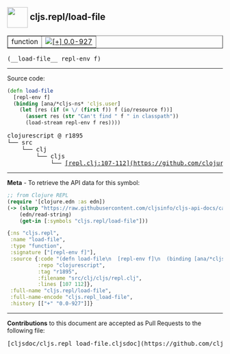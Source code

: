 ## <img width="48px" valign="middle" src="http://i.imgur.com/Hi20huC.png"> cljs.repl/load-file

 <table border="1">
<tr>

<td>function</td>
<td><a href="https://github.com/cljsinfo/cljs-api-docs/tree/0.0-927"><img valign="middle" alt="[+] 0.0-927" src="https://img.shields.io/badge/+-0.0--927-lightgrey.svg"></a> </td>
</tr>
</table>

 <samp>
(__load-file__ repl-env f)<br>
</samp>

---





Source code:

```clj
(defn load-file
  [repl-env f]
  (binding [ana/*cljs-ns* 'cljs.user]
    (let [res (if (= \/ (first f)) f (io/resource f))]
      (assert res (str "Can't find " f " in classpath"))
      (load-stream repl-env f res))))
```

 <pre>
clojurescript @ r1895
└── src
    └── clj
        └── cljs
            └── <ins>[repl.clj:107-112](https://github.com/clojure/clojurescript/blob/r1895/src/clj/cljs/repl.clj#L107-L112)</ins>
</pre>


---

__Meta__ - To retrieve the API data for this symbol:

```clj
;; from Clojure REPL
(require '[clojure.edn :as edn])
(-> (slurp "https://raw.githubusercontent.com/cljsinfo/cljs-api-docs/catalog/cljs-api.edn")
    (edn/read-string)
    (get-in [:symbols "cljs.repl/load-file"]))
```

```clj
{:ns "cljs.repl",
 :name "load-file",
 :type "function",
 :signature ["[repl-env f]"],
 :source {:code "(defn load-file\n  [repl-env f]\n  (binding [ana/*cljs-ns* 'cljs.user]\n    (let [res (if (= \\/ (first f)) f (io/resource f))]\n      (assert res (str \"Can't find \" f \" in classpath\"))\n      (load-stream repl-env f res))))",
          :repo "clojurescript",
          :tag "r1895",
          :filename "src/clj/cljs/repl.clj",
          :lines [107 112]},
 :full-name "cljs.repl/load-file",
 :full-name-encode "cljs.repl_load-file",
 :history [["+" "0.0-927"]]}

```

---

__Contributions__ to this document are accepted as Pull Requests to the following file:

 <pre>
[cljsdoc/cljs.repl_load-file.cljsdoc](https://github.com/cljsinfo/cljs-api-docs/blob/master/cljsdoc/cljs.repl_load-file.cljsdoc)
</pre>

